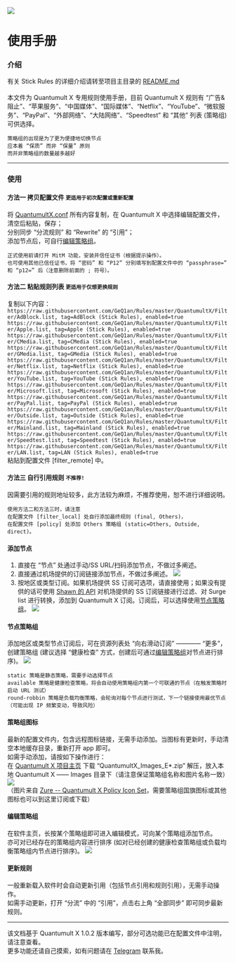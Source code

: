 ![](https://raw.githubusercontent.com/GeQ1an/Rules/master/Images/StickLogoMedium.png)
# 使用手册

### 介绍

有关 Stick Rules 的详细介绍请转至项目主目录的 [README.md](https://github.com/GeQ1an/Rules/blob/master/README.md)<br>
<br>
本文件为 Quantumult X 专用规则使用手册，目前 Quantumult X 规则有 “广告&阻止”、“苹果服务”、“中国媒体”、“国际媒体”、“Netflix”、“YouTube”、“微软服务”、“PayPal”、“外部网络”、“大陆网络”、“Speedtest” 和 “其他” 列表 (策略组) 可供选择。
````
策略组的出现是为了更为便捷地切换节点
应本着 “保质” 而非 “保量” 原则
而并非策略组的数量越多越好
````

---

### 使用
#### 方法一  拷贝配置文件 `更适用于初次配置或重新配置`
将 [QuantumultX.conf](https://raw.githubusercontent.com/GeQ1an/Rules/master/QuantumultX/QuantumultX.conf) 所有内容复制，在 Quantumult X 中选择编辑配置文件，清空后粘贴，保存；<br>
分别同步 “分流规则” 和 “Rewrite” 的 “引用”；<br>
添加节点后，可自行[编辑策略组](#编辑策略组)。
````
正式使用前请打开 MitM 功能，安装并信任证书（根据提示操作）。
也可使用其他已信任证书，将 “密码” 和 “P12” 分别填写到配置文件中的 “passphrase=” 和 “p12=” 后（注意删除前面的 ; 符号）。
````

#### 方法二  粘贴规则列表 `更适用于仅想更换规则`
复制以下内容：<br>
`https://raw.githubusercontent.com/GeQ1an/Rules/master/QuantumultX/Filter/AdBlock.list, tag=AdBlock (Stick Rules), enabled=true`<br>
`https://raw.githubusercontent.com/GeQ1an/Rules/master/QuantumultX/Filter/Apple.list, tag=Apple (Stick Rules), enabled=true`<br>
`https://raw.githubusercontent.com/GeQ1an/Rules/master/QuantumultX/Filter/CMedia.list, tag=CMedia (Stick Rules), enabled=true`<br>
`https://raw.githubusercontent.com/GeQ1an/Rules/master/QuantumultX/Filter/GMedia.list, tag=GMedia (Stick Rules), enabled=true`<br>
`https://raw.githubusercontent.com/GeQ1an/Rules/master/QuantumultX/Filter/Netflix.list, tag=Netflix (Stick Rules), enabled=true`<br>
`https://raw.githubusercontent.com/GeQ1an/Rules/master/QuantumultX/Filter/YouTube.list, tag=YouTube (Stick Rules), enabled=true`<br>
`https://raw.githubusercontent.com/GeQ1an/Rules/master/QuantumultX/Filter/Microsoft.list, tag=Microsoft (Stick Rules), enabled=true`<br>
`https://raw.githubusercontent.com/GeQ1an/Rules/master/QuantumultX/Filter/PayPal.list, tag=PayPal (Stick Rules), enabled=true`<br>
`https://raw.githubusercontent.com/GeQ1an/Rules/master/QuantumultX/Filter/Outside.list, tag=Outside (Stick Rules), enabled=true`<br>
`https://raw.githubusercontent.com/GeQ1an/Rules/master/QuantumultX/Filter/Mainland.list, tag=Mainland (Stick Rules), enabled=true`<br>
`https://raw.githubusercontent.com/GeQ1an/Rules/master/QuantumultX/Filter/Speedtest.list, tag=Speedtest (Stick Rules), enabled=true`<br>
`https://raw.githubusercontent.com/GeQ1an/Rules/master/QuantumultX/Filter/LAN.list, tag=LAN (Stick Rules), enabled=true`<br>
粘贴到配置文件 [filter_remote] 中。

#### 方法三  自行引用规则 `不推荐!`
因需要引用的规则地址较多，此方法较为麻烦，不推荐使用，恕不进行详细说明。

````
使用方法二和方法三时，请注意
在配置文件 [filter_local] 处自行添加最终规则 (final, Others)，
在配置文件 [policy] 处添加 Others 策略组 (static=Others, Outside, direct)。
````

#### 添加节点
1. 直接在 “节点” 处通过手动/SS URL/扫码添加节点，不做过多阐述。
2. 直接通过机场提供的订阅链接添加节点，不做过多阐述。
![](https://raw.githubusercontent.com/GeQ1an/Rules/master/Images/QuantumultX01.png)
3. 按地区或类型订阅。如果机场提供 SS 订阅可选项，请直接使用；如果没有提供的话可使用 [Shawn 的 API](https://github.com/KOP-XIAO/QuantumultX-Surge-API) 对机场提供的 SS 订阅链接进行过滤、对 Surge list 进行转换，添加到 Quantumult X 订阅。订阅后，可以选择使用[节点策略组](#节点策略组)。
![](https://raw.githubusercontent.com/GeQ1an/Rules/master/Images/QuantumultX02.png)

#### 节点策略组
添加地区或类型节点订阅后，可在资源列表处 “向右滑动订阅” ———— “更多”，创建策略组 (建议选择 “健康检查” 方式，创建后可通过[编辑策略组](#编辑策略组)对节点进行排序)。
![](https://raw.githubusercontent.com/GeQ1an/Rules/master/Images/QuantumultX03.png)
````
static 策略是静态策略，需要手动选择节点
available 策略是健康检查策略，将会自动使用策略组内第一个可联通的节点（在触发策略时启动 URL 测试）
round-robbin 策略是负载均衡策略，会轮询对每个节点进行测试，下一个链接使用最优节点（可能出现 IP 频繁变动，导致风险）
````

#### 策略组图标
最新的配置文件内，包含远程图标链接，无需手动添加。当图标有更新时，手动清空本地缓存目录，重新打开 app 即可。<br>
如需手动添加，请按如下操作进行：<br>
在 [Quantumult X 项目主页](https://github.com/GeQ1an/Rules/tree/master/QuantumultX) 下载 “QuantumultX_Images_E*.zip” 解压，放入本地 Quantumult X —— Images 目录下（请注意保证策略组名称和图片名称一致）<br>
![](https://raw.githubusercontent.com/zealson/Zure/master/Other/Local_Icon.png)<br>
（图片来自 [Zure -- Quantumult X Policy Icon Set](https://github.com/zealson/Zure)，需要策略组国旗图标或其他图标也可以到这里订阅或下载）

#### 编辑策略组
在软件主页，长按某个策略组即可进入编辑模式，可向某个策略组添加节点。<br>
亦可对已经存在的策略组内容进行排序 (如对已经创建的健康检查策略组或负载均衡策略组内节点进行排序)。
![](https://raw.githubusercontent.com/GeQ1an/Rules/master/Images/QuantumultX04.png)

#### 更新规则
一般重新载入软件时会自动更新引用（包括节点引用和规则引用），无需手动操作。<br>
如需手动更新，打开 “分流” 中的 “引用”，点击右上角 “全部同步” 即可同步最新规则。

---
该文档基于 Quantumult X 1.0.2 版本编写，部分可选功能已在配置文件中注明，请注意查看。<br>
更多功能还请自己摸索，如有问题请在 [Telegram](https://t.me/GeQ1an) 联系我。
